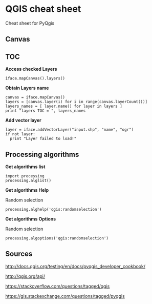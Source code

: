 # QGIS cheat sheet

Cheat sheet for PyQgis

Canvas
---


TOC
---

__Access checked Layers__

	iface.mapCanvas().layers()

__Obtain Layers name__

	canvas = iface.mapCanvas()
	layers = [canvas.layer(i) for i in range(canvas.layerCount())]
	layers_names = [ layer.name() for layer in layers ]
	print "layers TOC = ", layers_names

__Add vector layer__

	layer = iface.addVectorLayer("input.shp", "name", "ogr")
	if not layer:
	  print "Layer failed to load!"




Processing algorithms 
---

__Get algorithms list__

	import processing
	processing.alglist()

__Get algorithms Help__

Random selection

	processing.alghelp('qgis:randomselection')


__Get algorithms Options__

Random selection

	processing.algoptions('qgis:randomselection')





Sources
---

<http://docs.qgis.org/testing/en/docs/pyqgis_developer_cookbook/>

<http://qgis.org/api/>

<https://stackoverflow.com/questions/tagged/qgis>

<https://gis.stackexchange.com/questions/tagged/pyqgis>




